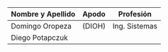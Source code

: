 
| Nombre y Apellido | Apodo | Profesión |
| -------- | -------- | -------- |
| Domingo Oropeza | (DIOH) | Ing. Sistemas |
| Diego Potapczuk | | |

